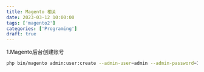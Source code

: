 ```yaml
---
title: Magento 相关
date: 2023-03-12 10:00:00
tags: ['magento2']
categories: ['Programing']
draft: true
---
```


1.Magento后台创建账号 

```bash
php bin/magento admin:user:create --admin-user=admin --admin-password=123456 --admin-email=xxx@domin.com --admin-firstname=firstname  --admin-lastname=lastname 
```
